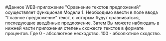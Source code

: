 #Данное WEB-приложение "Сравнение текстов предложений" осуществляет функционал Модели 1. Необходимо ввести в поле ввода "Главное предложение" текст, с которым будут сравниваться, последующие введённые предложение. Затем Вы можете наблюдать в нижней части приложения степень схожести текстов в формате процентов. Где 0 - абсолютное несходство. 100 - абсолютное сходство.
